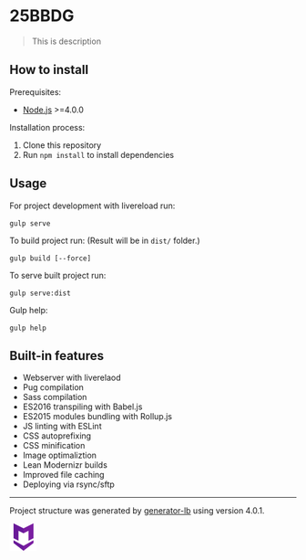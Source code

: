 # 25BBDG

> This is description

## How to install

Prerequisites:

* [Node.js](http://nodejs.org/) >=4.0.0  

Installation process:
1. Clone this repository
2. Run ```npm install``` to install dependencies

## Usage

For project development with livereload run:
```
gulp serve
```

To build project run: (Result will be in ```dist/``` folder.)
```
gulp build [--force]
```

To serve built project run:
```
gulp serve:dist
```

Gulp help:
```
gulp help
```


## Built-in features

* Webserver with liverelaod
* Pug compilation
* Sass compilation
* ES2016 transpiling with Babel.js
* ES2015 modules bundling with Rollup.js
* JS linting with ESLint
* CSS autoprefixing
* CSS minification
* Image optimaliztion
* Lean Modernizr builds
* Improved file caching
* Deploying via rsync/sftp


---

Project structure was generated by [generator-lb](https://github.com/lightingbeetle/generator-lb) using version 4.0.1.  

[![Lighting Beetle](https://github.com/adam-p/markdown-here/raw/master/src/common/images/icon48.png "Lighting Beetle")](http://www.lbstudio.sk)